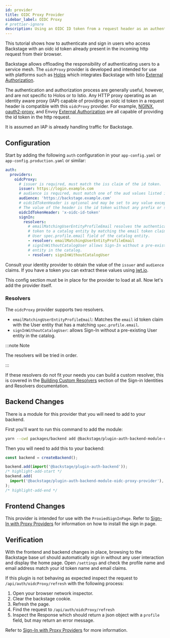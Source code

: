 ```yaml
---
id: provider
title: OIDC Proxy Provider
sidebar_label: OIDC Proxy
# prettier-ignore
description: Using an OIDC ID token from a request header as an authentication provider in Backstage
---
```


This tutorial shows how to authenticate and sign in users who access Backstage with an oidc id token already present in the incoming http request from their browser.

Backstage allows offloading the responsibility of authenticating users to a service mesh. The `oidcProxy` provider is developed and intended for use with platforms such as [Holos](https://holos.run/) which integrates Backstage with Istio [External Authorization](https://istio.io/latest/docs/tasks/security/authorization/authz-custom/).

The authentication and authorization process are generally useful, however, and are not specific to Holos or to Istio. Any HTTP proxy operating as an identity aware proxy (IAP) capable of providing an oidc id token in a request header is compatible with this `oidcProxy` provider. For example, [NGINX](https://docs.nginx.com/nginx/admin-guide/security-controls/configuring-subrequest-authentication/), [oauth2-proxy](https://github.com/oauth2-proxy/oauth2-proxy), and Envoy [External Authorization](https://www.envoyproxy.io/docs/envoy/latest/configuration/http/http_filters/ext_authz_filter) are all capable of providing the id token in the http request.

It is assumed an IAP is already handling traffic for Backstage.

## Configuration

Start by adding the following `auth` configuration in your `app-config.yaml` or
`app-config.production.yaml` or similar:

```yaml
auth:
  providers:
    oidcProxy:
      # issuer is required, must match the iss claim of the id token.
      issuer: https://login.example.com
      # audience is required, must match one of the aud values listed in the id token.
      audience: 'https://backstage.example.com'
      # oidcIdTokenHeader is optional and may be set to any value except `authorization`.
      # The value of the header is the id token without any prefix or suffix.
      oidcIdTokenHeader: 'x-oidc-id-token'
      signIn:
        resolvers:
          # emailMatchingUserEntityProfileEmail resolves the authenticated id
          # token to a catalog entity by matching the email token claim to the
          # User spec.profile.email field of the catalog entity.
          - resolver: emailMatchingUserEntityProfileEmail
          # signInWithoutCatalogUser allows Sign-In without a pre-existing User
          # entity in the catalog.
          - resolver: signInWithoutCatalogUser
```

Consult your identity provider to obtain the value of the `issuer` and `audience` claims. If you have a token you can extract these values using [jwt.io](https://jwt.io).

This config section must be in place for the provider to load at all. Now let's add the provider itself.

### Resolvers

The `oidcProxy` provider supports two resolvers.

- `emailMatchingUserEntityProfileEmail`: Matches the `email` id token claim with the User entity that has a matching `spec.profile.email`.
- `signInWithoutCatalogUser`: allows Sign-In without a pre-existing User entity in the catalog.

:::note Note

The resolvers will be tried in order.

:::

If these resolvers do not fit your needs you can build a custom resolver, this is covered in the [Building Custom Resolvers](../identity-resolver.md#building-custom-resolvers) section of the Sign-in Identities and Resolvers documentation.

## Backend Changes

There is a module for this provider that you will need to add to your backend.

First you'll want to run this command to add the module:

```sh
yarn --cwd packages/backend add @backstage/plugin-auth-backend-module-oidc-proxy-provider
```

Then you will need to add this to your backend:

```ts title="packages/backend/src/index.ts"
const backend = createBackend();

backend.add(import('@backstage/plugin-auth-backend'));
/* highlight-add-start */
backend.add(
  import('@backstage/plugin-auth-backend-module-oidc-proxy-provider'),
);
/* highlight-add-end */
```

## Frontend Changes

This provider is intended for use with the `ProxiedSignInPage`. Refer to [Sign-In with Proxy Providers](https://backstage.io/docs/auth/#sign-in-with-proxy-providers) for information on how to install the sign in page.

## Verification

With the frontend and backend changes in place, browsing to the Backstage base url should automatically sign in without any user interaction and display the home page. Open `/settings` and check the profile name and email address match your id token name and email claims.

If this plugin is not behaving as expected inspect the request to `/api/auth/oidcProxy/refresh` with the following process:

1. Open your browser network inspector.
2. Clear the backstage cookie.
3. Refresh the page.
4. Find the request to `/api/auth/oidcProxy/refresh`
5. Inspect the Response which should return a json object with a `profile` field, but may return an error message.

Refer to [Sign-In with Proxy Providers](../index.md#sign-in-with-proxy-providers) for more information.
